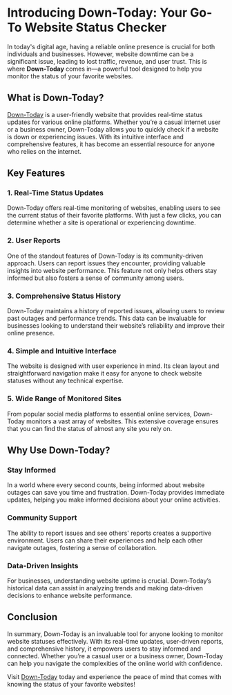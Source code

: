 # Introducing Down-Today: Your Go-To Website Status Checker

In today's digital age, having a reliable online presence is crucial for both individuals and businesses. However, website downtime can be a significant issue, leading to lost traffic, revenue, and user trust. This is where **Down-Today** comes in—a powerful tool designed to help you monitor the status of your favorite websites.

## What is Down-Today?

[Down-Today](https://down-today.com/) is a user-friendly website that provides real-time status updates for various online platforms. Whether you’re a casual internet user or a business owner, Down-Today allows you to quickly check if a website is down or experiencing issues. With its intuitive interface and comprehensive features, it has become an essential resource for anyone who relies on the internet.

## Key Features

### 1. **Real-Time Status Updates**

Down-Today offers real-time monitoring of websites, enabling users to see the current status of their favorite platforms. With just a few clicks, you can determine whether a site is operational or experiencing downtime.

### 2. **User Reports**

One of the standout features of Down-Today is its community-driven approach. Users can report issues they encounter, providing valuable insights into website performance. This feature not only helps others stay informed but also fosters a sense of community among users.

### 3. **Comprehensive Status History**

Down-Today maintains a history of reported issues, allowing users to review past outages and performance trends. This data can be invaluable for businesses looking to understand their website’s reliability and improve their online presence.

### 4. **Simple and Intuitive Interface**

The website is designed with user experience in mind. Its clean layout and straightforward navigation make it easy for anyone to check website statuses without any technical expertise.

### 5. **Wide Range of Monitored Sites**

From popular social media platforms to essential online services, Down-Today monitors a vast array of websites. This extensive coverage ensures that you can find the status of almost any site you rely on.

## Why Use Down-Today?

### **Stay Informed**

In a world where every second counts, being informed about website outages can save you time and frustration. Down-Today provides immediate updates, helping you make informed decisions about your online activities.

### **Community Support**

The ability to report issues and see others' reports creates a supportive environment. Users can share their experiences and help each other navigate outages, fostering a sense of collaboration.

### **Data-Driven Insights**

For businesses, understanding website uptime is crucial. Down-Today’s historical data can assist in analyzing trends and making data-driven decisions to enhance website performance.

## Conclusion

In summary, Down-Today is an invaluable tool for anyone looking to monitor website statuses effectively. With its real-time updates, user-driven reports, and comprehensive history, it empowers users to stay informed and connected. Whether you’re a casual user or a business owner, Down-Today can help you navigate the complexities of the online world with confidence.

Visit [Down-Today](https://down-today.com/) today and experience the peace of mind that comes with knowing the status of your favorite websites!
